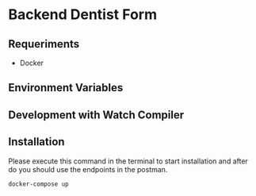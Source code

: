# Backend Dentist Form

## Requeriments

- Docker

## Environment Variables

## Development with Watch Compiler

## Installation

Please execute this command in the terminal to start installation and after do you should use the endpoints in the postman.

```
docker-compose up
```
